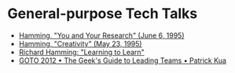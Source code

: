 # General-purpose Tech Talks

* [Hamming, "You and Your Research" (June 6, 1995)](https://www.youtube.com/watch?v=a1zDuOPkMSw)
* [Hamming, "Creativity" (May 23, 1995)](https://www.youtube.com/watch?v=FlTybZvds0U)
* [Richard Hamming: "Learning to Learn"](https://www.youtube.com/playlist?list=PL2FF649D0C4407B30)
* [GOTO 2012 • The Geek's Guide to Leading Teams • Patrick Kua](https://www.youtube.com/watch?v=N9UPW-2wL5U)
  
